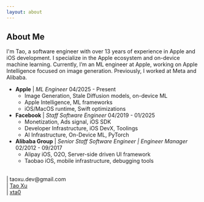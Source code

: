 ```yaml
---
layout: about
---
```


<section class="about-me">
<h2 class="about-h2 md-p-center">About Me</h2>
<p>I'm Tao, a software engineer with over 13 years of experience in Apple and iOS development. I specialize in the Apple ecosystem and on-device machine learning. Currently, I’m an ML engineer at Apple, working on Apple Intelligence focused on image generation. Previously, I worked at Meta and Alibaba.</p>
<ul>
  <li>
    <div class="md-flex-space-between">
      <span><strong>Apple</strong> | <i>ML Engineer</i></span>
      <span>04/2025 - Present</span>
    </div>
    <ul>
      <li>Image Generation, Stale Diffusion models, on-device ML</li>
      <li>Apple Intelligence, ML frameworks</li>
      <li>iOS/MacOS runtime, Swift optimizations</li>
    </ul>
  </li>
  <li>
    <div class="md-flex-space-between">
      <span><strong>Facebook</strong> | <i>Staff Software Engineer</i></span>
      <span>04/2019 - 01/2025</span>
    </div>
    <ul>
      <li>Monetization, Ads signal, iOS SDK</li>
      <li>Developer Infrastructure, iOS DevX, Toolings</li>
      <li>AI Infrastructure, On-Device ML, PyTorch</li>
    </ul>
  </li>
  <li>
    <div class="md-flex-space-between">
      <span><strong>Alibaba Group</strong> | <i>Senior Staff Software Engineer | Engineer Manager </i></span>
      <span>02/2012 - 09/2017</span>
    </div>
    <ul>
      <li>Alipay iOS, O2O, Server-side driven UI framework</li>
      <li>Taobao iOS, mobile infrastructure, debugging tools</li>
    </ul>
  </li>
</ul>

<br>

<div class="md-flex-v about-contact">
    <div><i class="fas fa-envelope"></i> | taoxu.dev@gmail.com </div>
    <div><i class="fab fa-linkedin-in"></i> | <a href="https://www.linkedin.com/in/ta0xu/">Tao Xu</a></div>
        <div><i class="fab fa-github"></i> | <a href="https://github.com/xta0">xta0</a></div>
</div>
</section>

